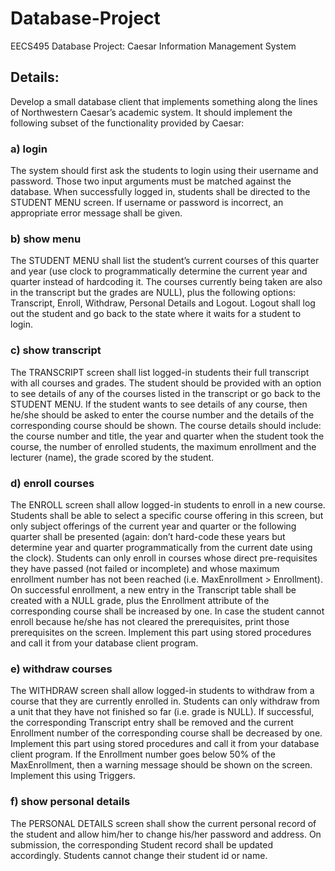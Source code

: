 # Database-Project
EECS495 Database Project: Caesar Information Management System

## Details:
Develop a small database client that implements something along the lines of Northwestern Caesar’s academic system. It should implement the following subset of the functionality provided by Caesar:

### a) login
The system should first ask the students to login using their username and password. Those two input arguments must be matched against the database. When successfully logged in, students shall be directed to the STUDENT MENU screen. If username or password is incorrect, an appropriate error message shall be given.

### b) show menu
The STUDENT MENU shall list the student’s current courses of this quarter and year (use clock to programmatically determine the current year and quarter instead of hardcoding it. The courses currently being taken are also in the transcript but the grades are NULL), plus the following options: Transcript, Enroll, Withdraw, Personal Details and Logout. Logout shall log out the student and go back to the state where it waits for a student to login.

### c) show transcript
The TRANSCRIPT screen shall list logged-in students their full transcript with all courses and grades. The student should be provided with an option to see details of any of the courses listed in the transcript or go back to the STUDENT MENU. If the student wants to see details of any course, then he/she should be asked to enter the course number and the details of the corresponding course should be shown. The course details should include: the course number and title, the year and quarter when the student took the course, the number of enrolled students, the maximum enrollment and the lecturer (name), the grade scored by the student.

### d) enroll courses
The ENROLL screen shall allow logged-in students to enroll in a new course. Students shall be able to select a specific course offering in this screen, but only subject offerings of the current year and quarter or the following quarter shall be presented (again: don’t hard-code these years but determine year and quarter programmatically from the current date using the clock). Students can only enroll in courses whose direct pre-requisites they have passed (not failed or incomplete) and whose maximum enrollment number has not been reached (i.e. MaxEnrollment > Enrollment). On successful enrollment, a new entry in the Transcript table shall be created with a NULL grade, plus the Enrollment attribute of the corresponding course shall be increased by one. In case the student cannot enroll because he/she has not cleared the prerequisites, print those prerequisites on the screen. Implement this part using stored procedures and call it from your database client program.

### e) withdraw courses
The WITHDRAW screen shall allow logged-in students to withdraw from a course that they are currently enrolled in. Students can only withdraw from a unit that they have not finished so far (i.e. grade is NULL). If successful, the corresponding Transcript entry shall be removed and the current Enrollment number of the corresponding course shall be decreased by one. Implement this part using stored procedures and call it from your database client program. If the Enrollment number goes below 50% of the MaxEnrollment, then a warning message should be shown on the screen. Implement this using Triggers.

### f) show personal details
The PERSONAL DETAILS screen shall show the current personal record of the student and allow him/her to change his/her password and address. On submission, the corresponding Student record shall be updated accordingly. Students cannot change their student id or name.
